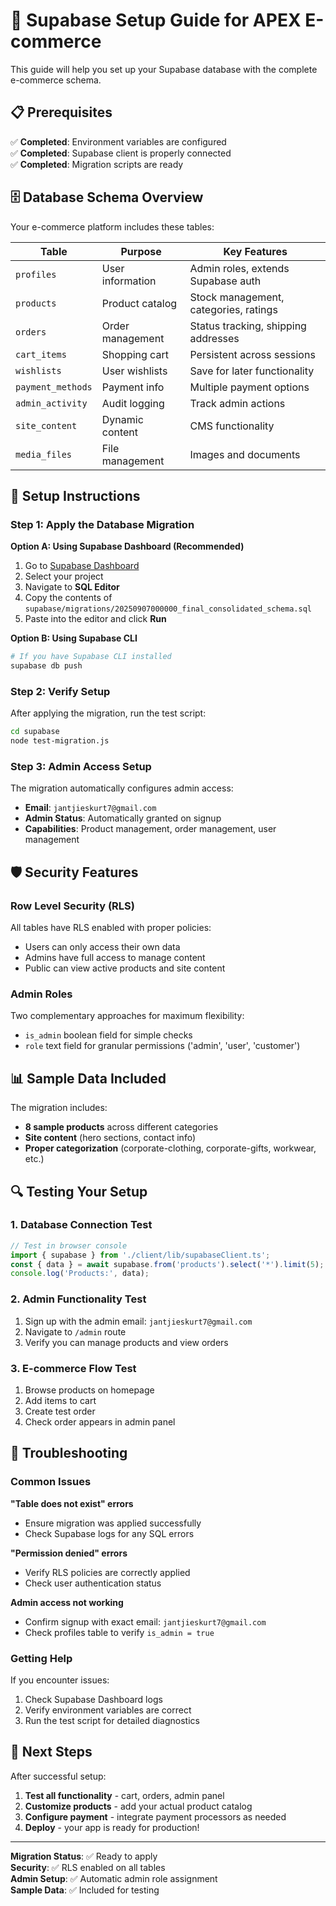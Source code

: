 # 🚀 Supabase Setup Guide for APEX E-commerce

This guide will help you set up your Supabase database with the complete e-commerce schema.

## 📋 Prerequisites

✅ **Completed**: Environment variables are configured  
✅ **Completed**: Supabase client is properly connected  
✅ **Completed**: Migration scripts are ready  

## 🗄️ Database Schema Overview

Your e-commerce platform includes these tables:

| Table | Purpose | Key Features |
|-------|---------|--------------|
| `profiles` | User information | Admin roles, extends Supabase auth |
| `products` | Product catalog | Stock management, categories, ratings |
| `orders` | Order management | Status tracking, shipping addresses |
| `cart_items` | Shopping cart | Persistent across sessions |
| `wishlists` | User wishlists | Save for later functionality |
| `payment_methods` | Payment info | Multiple payment options |
| `admin_activity` | Audit logging | Track admin actions |
| `site_content` | Dynamic content | CMS functionality |
| `media_files` | File management | Images and documents |

## 🔧 Setup Instructions

### Step 1: Apply the Database Migration

**Option A: Using Supabase Dashboard (Recommended)**
1. Go to [Supabase Dashboard](https://app.supabase.com)
2. Select your project
3. Navigate to **SQL Editor**
4. Copy the contents of `supabase/migrations/20250907000000_final_consolidated_schema.sql`
5. Paste into the editor and click **Run**

**Option B: Using Supabase CLI**
```bash
# If you have Supabase CLI installed
supabase db push
```

### Step 2: Verify Setup

After applying the migration, run the test script:
```bash
cd supabase
node test-migration.js
```

### Step 3: Admin Access Setup

The migration automatically configures admin access:
- **Email**: `jantjieskurt7@gmail.com` 
- **Admin Status**: Automatically granted on signup
- **Capabilities**: Product management, order management, user management

## 🛡️ Security Features

### Row Level Security (RLS)
All tables have RLS enabled with proper policies:
- Users can only access their own data
- Admins have full access to manage content
- Public can view active products and site content

### Admin Roles
Two complementary approaches for maximum flexibility:
- `is_admin` boolean field for simple checks
- `role` text field for granular permissions ('admin', 'user', 'customer')

## 📊 Sample Data Included

The migration includes:
- **8 sample products** across different categories
- **Site content** (hero sections, contact info)
- **Proper categorization** (corporate-clothing, corporate-gifts, workwear, etc.)

## 🔍 Testing Your Setup

### 1. Database Connection Test
```javascript
// Test in browser console
import { supabase } from './client/lib/supabaseClient.ts';
const { data } = await supabase.from('products').select('*').limit(5);
console.log('Products:', data);
```

### 2. Admin Functionality Test
1. Sign up with the admin email: `jantjieskurt7@gmail.com`
2. Navigate to `/admin` route
3. Verify you can manage products and view orders

### 3. E-commerce Flow Test
1. Browse products on homepage
2. Add items to cart
3. Create test order
4. Check order appears in admin panel

## 🚨 Troubleshooting

### Common Issues

**"Table does not exist" errors**
- Ensure migration was applied successfully
- Check Supabase logs for any SQL errors

**"Permission denied" errors**
- Verify RLS policies are correctly applied
- Check user authentication status

**Admin access not working**
- Confirm signup with exact email: `jantjieskurt7@gmail.com`
- Check profiles table to verify `is_admin = true`

### Getting Help

If you encounter issues:
1. Check Supabase Dashboard logs
2. Verify environment variables are correct
3. Run the test script for detailed diagnostics

## 🎯 Next Steps

After successful setup:
1. **Test all functionality** - cart, orders, admin panel
2. **Customize products** - add your actual product catalog
3. **Configure payment** - integrate payment processors as needed
4. **Deploy** - your app is ready for production!

---

**Migration Status**: ✅ Ready to apply  
**Security**: ✅ RLS enabled on all tables  
**Admin Setup**: ✅ Automatic admin role assignment  
**Sample Data**: ✅ Included for testing  